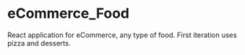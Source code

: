 # eCommerce_Food
React application for eCommerce, any type of food. First iteration uses pizza and desserts.

